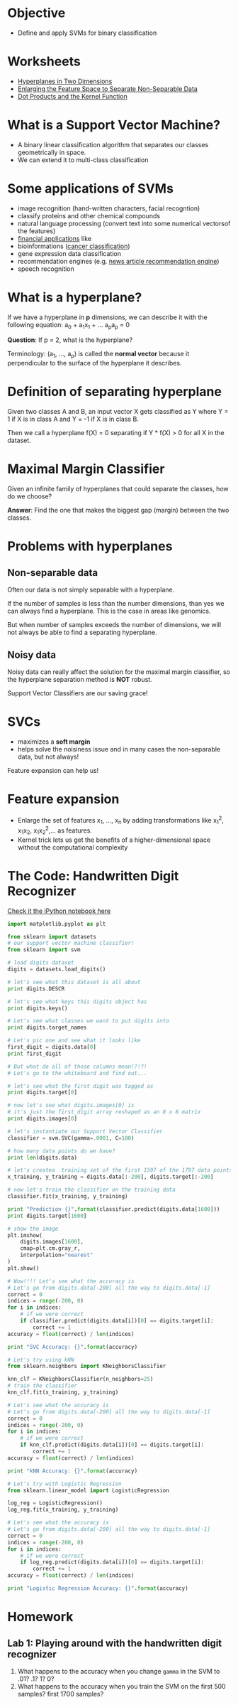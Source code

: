 # Objective
- Define and apply SVMs for binary classification

# Worksheets
- [Hyperplanes in Two Dimensions](https://s3-us-west-2.amazonaws.com/ga-dat-2015-suneel/worksheets/SVM/SVM_worksheet_1.pdf)
- [Enlarging the Feature Space to Separate Non-Separable Data](https://s3-us-west-2.amazonaws.com/ga-dat-2015-suneel/worksheets/SVM/SVM_worksheet_2.pdf)
- [Dot Products and the Kernel Function](https://s3-us-west-2.amazonaws.com/ga-dat-2015-suneel/worksheets/SVM/SVM_worksheet_3.pdf)

# What is a Support Vector Machine?
- A binary linear classification algorithm that separates our classes geometrically in space.
- We can extend it to multi-class classification

# Some applications of SVMs
- image recognition (hand-written characters, facial recogntion)
- classify proteins and other chemical compounds
- natural language processing (convert text into some numerical vectorsof the features)
- [financial applications](http://www.svms.org/finance/) like
- bioinformations ([cancer classification](http://www.ntu.edu.sg/home/elpwang/PDF_web/05_SVM_basic.pdf))
- gene expression data classification
- recommendation engines (e.g. [news article recommendation engine](http://www.cs.cmu.edu/~anatoleg/gershman-wolfe-fink-carbonell.pdf))
- speech recognition

# What is a hyperplane?
If we have a hyperplane in **p** dimensions, we can describe it with the following equation:
a<sub>0</sub> + a<sub>1</sub>x<sub>1</sub> + ... a<sub>p</sub>a<sub>p</sub> = 0

**Question**: If p = 2, what is the hyperplane?

Terminology: (a<sub>1</sub>, ..., a<sub>p</sub>) is called the **normal vector** because it perpendicular to the surface of the hyperplane it describes.

# Definition of separating hyperplane
Given two classes A and B, an input vector X gets classified as Y where Y = 1 if X is in class A and Y = -1 if X is in class B.

Then we call a hyperplane f(X) = 0 separating if Y * f(X) > 0 for all X in the dataset.

# Maximal Margin Classifier
Given an infinite family of hyperplanes that could separate the classes, how do we choose?

**Answer**: Find the one that makes the biggest gap (margin) between the two classes.

# Problems with hyperplanes
## Non-separable data
Often our data is not simply separable with a hyperplane.

If the number of samples is less than the number dimensions, than yes we can always find a hyperplane. This is the case in areas like genomics.

But when number of samples exceeds the number of dimensions, we will not always be able to find a separating hyperplane.

## Noisy data
Noisy data can really affect the solution for the maximal margin classifier, so the hyperplane separation method is **NOT** robust.

Support Vector Classifiers are our saving grace!

# SVCs
- maximizes a **soft margin**
- helps solve the noisiness issue and in many cases the non-separable data, but not always!

Feature expansion can help us!

# Feature expansion
- Enlarge the set of features x<sub>1</sub>, ..., x<sub>n</sub> by adding transformations like x<sub>1</sub><sup>2</sup>, x<sub>1</sub>x<sub>2</sub>, x<sub>1</sub>x<sub>2</sub><sup>2</sup>,... as features.
- Kernel trick lets us get the benefits of a higher-dimensional space without the computational complexity

# The Code: Handwritten Digit Recognizer
[Check it the iPython notebook here](http://nbviewer.ipython.org/gist/suneel0101/9b665a2dd71bf60d50da)

```python
import matplotlib.pyplot as plt

from sklearn import datasets
# our support vector machine classifier!
from sklearn import svm

# load digits dataset
digits = datasets.load_digits()

# let's see what this dataset is all about
print digits.DESCR

# let's see what keys this digits object has
print digits.keys()

# Let's see what classes we want to put digits into
print digits.target_names

# Let's pic one and see what it looks like
first_digit = digits.data[0]
print first_digit

# But what do all of those columns mean!?!?!
# Let's go to the whiteboard and find out...

# let's see what the first digit was tagged as
print digits.target[0]

# now let's see what digits.images[0] is
# it's just the first_digit array reshaped as an 8 x 8 matrix
print digits.images[0]

# let's instantiate our Support Vector Classifier
classifier = svm.SVC(gamma=.0001, C=100)

# how many data points do we have?
print len(digits.data)

# let's createa  training set of the first 1597 of the 1797 data points
x_training, y_training = digits.data[:-200], digits.target[:-200]

# now let's train the classifier on the training data
classifier.fit(x_training, y_training)

print "Prediction {}".format(classifier.predict(digits.data[1600]))
print digits.target[1600]

# show the image
plt.imshow(
    digits.images[1600],
    cmap=plt.cm.gray_r,
    interpolation="nearest"
)
plt.show()

# Wow!!!! Let's see what the accuracy is
# Let's go from digits.data[-200] all the way to digits.data[-1]
correct = 0
indices = range(-200, 0)
for i in indices:
    # if we were correct
    if classifier.predict(digits.data[i])[0] == digits.target[i]:
        correct += 1
accuracy = float(correct) / len(indices)

print "SVC Accuracy: {}".format(accuracy)

# Let's try using kNN
from sklearn.neighbors import KNeighborsClassifier

knn_clf = KNeighborsClassifier(n_neighbors=25)
# train the classifier
knn_clf.fit(x_training, y_training)

# Let's see what the accuracy is
# Let's go from digits.data[-200] all the way to digits.data[-1]
correct = 0
indices = range(-200, 0)
for i in indices:
    # if we were correct
    if knn_clf.predict(digits.data[i])[0] == digits.target[i]:
        correct += 1
accuracy = float(correct) / len(indices)

print "kNN Accuracy: {}".format(accuracy)

# Let's try with Logistic Regression
from sklearn.linear_model import LogisticRegression

log_reg = LogisticRegression()
log_reg.fit(x_training, y_training)

# Let's see what the accuracy is
# Let's go from digits.data[-200] all the way to digits.data[-1]
correct = 0
indices = range(-200, 0)
for i in indices:
    # if we were correct
    if log_reg.predict(digits.data[i])[0] == digits.target[i]:
        correct += 1
accuracy = float(correct) / len(indices)

print "Logistic Regression Accuracy: {}".format(accuracy)
```

# Homework
## Lab 1: Playing around with the handwritten digit recognizer

1. What happens to the accuracy when you change `gamma` in the SVM to .01? .1? 1? 0?
2. What happens to the accuracy when you train the SVM on the first 500 samples? first 1700 samples?
